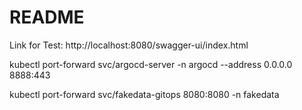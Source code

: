# README

Link for Test: http://localhost:8080/swagger-ui/index.html

kubectl port-forward svc/argocd-server -n argocd --address 0.0.0.0 8888:443

kubectl port-forward svc/fakedata-gitops 8080:8080 -n fakedata
